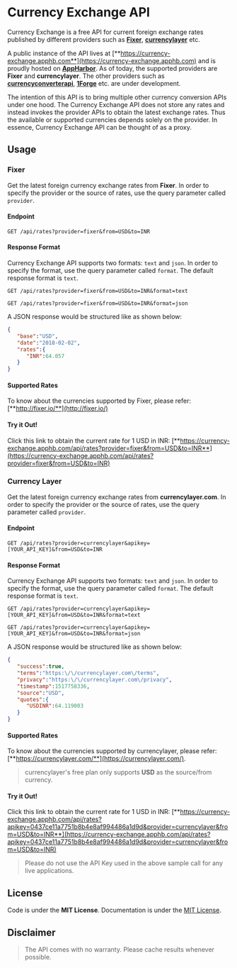 # Currency Exchange API

Currency Exchange is a free API for current foreign exchange rates published by different providers such as [**Fixer**](http://fixer.io/), [**currencylayer**](https://currencylayer.com/) etc. 

A public instance of the API lives at [**https://currency-exchange.apphb.com**](https://currency-exchange.apphb.com) and is proudly hosted on [**AppHarbor**](https://appharbor.com/). As of today, the supported providers are **Fixer** and **currencylayer**. The other providers such as [**currencyconverterapi**](https://www.currencyconverterapi.com/), [**1Forge**](https://1forge.com/forex-data-api) etc. are under development.

The intention of this API is to bring multiple other currency conversion APIs under one hood. The Currency Exchange API does not store any rates and instead invokes the provider APIs to obtain the latest exchange rates. Thus the available or supported currencies depends solely on the provider. In essence, Currency Exchange API can be thought of as a proxy.


## Usage

### Fixer
Get the latest foreign currency exchange rates from **Fixer**. In order to specify the provider or the source of rates, use the query parameter called `provider`.

#### Endpoint
```http
GET /api/rates?provider=fixer&from=USD&to=INR
```

#### Response Format
Currency Exchange API supports two formats: `text` and `json`. In order to specify the format, use the query parameter called `format`. The default response format is `text`.

```http
GET /api/rates?provider=fixer&from=USD&to=INR&format=text
```

```http
GET /api/rates?provider=fixer&from=USD&to=INR&format=json
```

A JSON response would be structured like as shown below:

```json
{  
   "base":"USD",
   "date":"2018-02-02",
   "rates":{  
      "INR":64.057
   }
}
```

#### Supported Rates
To know about the currencies supported by Fixer, please refer: [**http://fixer.io/**](http://fixer.io/)

#### Try it Out!
Click this link to obtain the current rate for 1 USD in INR: [**https://currency-exchange.apphb.com/api/rates?provider=fixer&from=USD&to=INR**](https://currency-exchange.apphb.com/api/rates?provider=fixer&from=USD&to=INR)

### Currency Layer
Get the latest foreign currency exchange rates from **currencylayer.com**. In order to specify the provider or the source of rates, use the query parameter called `provider`.

#### Endpoint
```http
GET /api/rates?provider=currencylayer&apikey=[YOUR_API_KEY]&from=USD&to=INR
```

#### Response Format
Currency Exchange API supports two formats: `text` and `json`. In order to specify the format, use the query parameter called `format`. The default response format is `text`.

```http
GET /api/rates?provider=currencylayer&apikey=[YOUR_API_KEY]&from=USD&to=INR&format=text
```

```http
GET /api/rates?provider=currencylayer&apikey=[YOUR_API_KEY]&from=USD&to=INR&format=json
```

A JSON response would be structured like as shown below:

```json
{
   "success":true,
   "terms":"https:\/\/currencylayer.com\/terms",
   "privacy":"https:\/\/currencylayer.com\/privacy",
   "timestamp":1517758336,
   "source":"USD",
   "quotes":{
      "USDINR":64.119003
   }
}
```

#### Supported Rates
To know about the currencies supported by currencylayer, please refer: [**https://currencylayer.com/**](https://currencylayer.com/).

> currencylayer's free plan only supports **USD** as the source/from currency.

#### Try it Out!
Click this link to obtain the current rate for 1 USD in INR: [**https://currency-exchange.apphb.com/api/rates?apikey=0437ce11a7751b8b4e8af994486a1d9d&provider=currencylayer&from=USD&to=INR**](https://currency-exchange.apphb.com/api/rates?apikey=0437ce11a7751b8b4e8af994486a1d9d&provider=currencylayer&from=USD&to=INR)

> Please do not use the API Key used in the above sample call for any live applications.

## License
Code is under the **MIT License**.
Documentation is under the [MIT License](https://opensource.org/licenses/MIT).

## Disclaimer
> The API comes with no warranty. Please cache results whenever possible.
